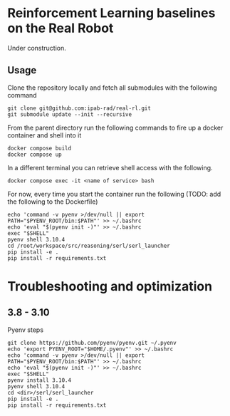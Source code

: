 # Reinforcement Learning baselines on the Real Robot

Under construction.

## Usage

Clone the repository locally and fetch all submodules with the following
command

    git clone git@github.com:ipab-rad/real-rl.git
    git submodule update --init --recursive

From the parent directory run the following commands to fire up a docker
container and shell into it

    docker compose build
    docker compose up

In a different terminal you can retrieve shell access with the following.

    docker compose exec -it <name of service> bash

For now, every time you start the container run the following (TODO: add the
following to the Dockerfile)

    echo 'command -v pyenv >/dev/null || export PATH="$PYENV_ROOT/bin:$PATH"' >> ~/.bashrc
    echo 'eval "$(pyenv init -)"' >> ~/.bashrc
    exec "$SHELL"
    pyenv shell 3.10.4
    cd /root/workspace/src/reasoning/serl/serl_launcher
    pip install -e .
    pip install -r requirements.txt

# Troubleshooting and optimization

## 3.8 - 3.10

Pyenv steps

    git clone https://github.com/pyenv/pyenv.git ~/.pyenv
    echo 'export PYENV_ROOT="$HOME/.pyenv"' >> ~/.bashrc
    echo 'command -v pyenv >/dev/null || export PATH="$PYENV_ROOT/bin:$PATH"' >> ~/.bashrc
    echo 'eval "$(pyenv init -)"' >> ~/.bashrc
    exec "$SHELL"
    pyenv install 3.10.4
    pyenv shell 3.10.4
    cd <dir>/serl/serl_launcher
    pip install -e .
    pip install -r requirements.txt
